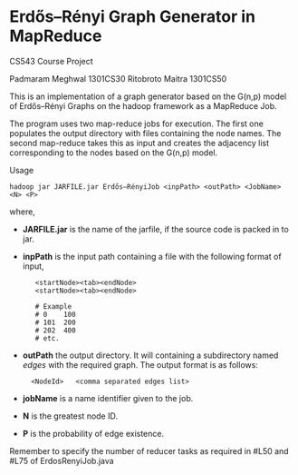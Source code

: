 # Erdős–Rényi Graph Generator in MapReduce

CS543 Course Project

Padmaram Meghwal 1301CS30
Ritobroto Maitra 1301CS50

This is an implementation of a graph generator based on the G(n,p) model of Erdős–Rényi Graphs on the hadoop framework as a MapReduce Job.

The program uses two map-reduce jobs for execution. The first one populates the output directory with files containing the node names. The second map-reduce takes this as input and creates the adjacency list corresponding to the nodes based on the  G(n,p) model.

Usage

    hadoop jar JARFILE.jar Erdős–RényiJob <inpPath> <outPath> <JobName> <N> <P>
where,
* **JARFILE.jar** is the name of the jarfile, if the source code is packed in to jar.
* **inpPath** is the input path containing a file with the following format of input,

    
         <startNode><tab><endNode>
         <startNode><tab><endNode>
         
         # Example
         # 0	100
         # 101	200
         # 202	400
         # etc.
         
 * **outPath** the output directory. It will containing a subdirectory named *edges* with the required graph. The output format is as follows:
 
 
         <NodeId>	<comma separated edges list>
* **jobName** is a name identifier given to the job.
* **N** is the greatest node ID.
* **P** is the probability of edge existence.

Remember to specify the number of reducer tasks as required in #L50 and #L75 of ErdosRenyiJob.java

         
    
